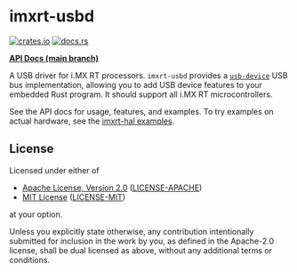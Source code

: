 imxrt-usbd
=========

[![crates.io][]][1] [![docs.rs]][2]

  [crates.io]: https://img.shields.io/crates/v/imxrt-usbd
  [1]: https://crates.io/crates/imxrt-usbd
  [docs.rs]: https://docs.rs/imxrt-usbd/badge.svg
  [2]: https://docs.rs/imxrt-usbd/

**[API Docs (main branch)][main-api-docs]**

A USB driver for i.MX RT processors. `imxrt-usbd` provides a [`usb-device`]
USB bus implementation, allowing you to add USB device features to your
embedded Rust program. It should support all i.MX RT microcontrollers.

[`imxrt-ral`]: https://crates.io/crates/imxrt-ral
[main-api-docs]: https://imxrt-rs.github.io/imxrt-usbd/
[`usb-device`]: https://crates.io/crates/usb-device

See the API docs for usage, features, and examples. To try examples on actual
hardware, see the [imxrt-hal examples](https://github.com/imxrt-rs/imxrt-hal).


License
-------

Licensed under either of

- [Apache License, Version 2.0](http://www.apache.org/licenses/LICENSE-2.0) ([LICENSE-APACHE](./LICENSE-APACHE))
- [MIT License](http://opensource.org/licenses/MIT) ([LICENSE-MIT](./LICENSE-MIT))

at your option.

Unless you explicitly state otherwise, any contribution intentionally submitted
for inclusion in the work by you, as defined in the Apache-2.0 license, shall be
dual licensed as above, without any additional terms or conditions.
